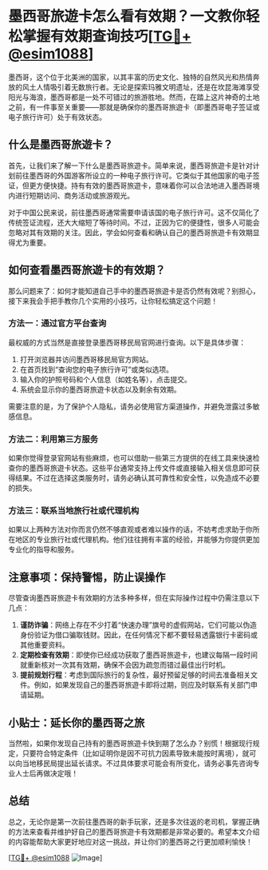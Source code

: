 # 墨西哥旅遊卡怎么看有效期？一文教你轻松掌握有效期查询技巧[[TG💪+ @esim1088](https://t.me/s/esim1088)]

墨西哥，这个位于北美洲的国家，以其丰富的历史文化、独特的自然风光和热情奔放的风土人情吸引着无数旅行者。无论是探索玛雅文明遗址，还是在坎昆海滩享受阳光与海浪，墨西哥都是一处不可错过的旅游胜地。然而，在踏上这片神奇的土地之前，有一件事至关重要——那就是确保你的墨西哥旅遊卡（即墨西哥电子签证或电子旅行许可）处于有效状态。

## 什么是墨西哥旅遊卡？

首先，让我们来了解一下什么是墨西哥旅遊卡。简单来说，墨西哥旅遊卡是针对计划前往墨西哥的外国游客所设立的一种电子旅行许可。它类似于其他国家的电子签证，但更方便快捷。持有有效的墨西哥旅遊卡，意味着你可以合法地进入墨西哥境内进行短期访问、商务活动或旅游观光。

对于中国公民来说，前往墨西哥通常需要申请该国的电子旅行许可。这不仅简化了传统签证流程，还大大缩短了等待时间。不过，正因为它的便捷性，很多人可能会忽略对其有效期的关注。因此，学会如何查看和确认自己的墨西哥旅遊卡有效期显得尤为重要。

## 如何查看墨西哥旅遊卡的有效期？

那么问题来了：如何才能知道自己手中的墨西哥旅遊卡是否仍然有效呢？别担心，接下来我会手把手教你几个实用的小技巧，让你轻松搞定这个问题！

### 方法一：通过官方平台查询

最权威的方式当然是直接登录墨西哥移民局官网进行查询。以下是具体步骤：

1. 打开浏览器并访问墨西哥移民局官方网站。
2. 在首页找到“查询您的电子旅行许可”或类似选项。
3. 输入你的护照号码和个人信息（如姓名等），点击提交。
4. 系统会显示你的墨西哥旅遊卡状态以及剩余有效期。

需要注意的是，为了保护个人隐私，请务必使用官方渠道操作，并避免泄露过多敏感信息。

### 方法二：利用第三方服务

如果你觉得登录官网站有些麻烦，也可以借助一些第三方提供的在线工具来快速检查你的墨西哥旅遊卡状态。这些平台通常支持上传文件或直接输入相关信息即可获得结果。不过在选择这类服务时，请务必确认其可靠性和安全性，以免造成不必要的损失。

### 方法三：联系当地旅行社或代理机构

如果以上两种方法对你而言仍然不够直观或者难以操作的话，不妨考虑求助于你所在地区的专业旅行社或代理机构。他们往往拥有丰富的经验，并能够为你提供更加专业化的指导和服务。

## 注意事项：保持警惕，防止误操作

尽管查询墨西哥旅遊卡有效期的方法多种多样，但在实际操作过程中仍需注意以下几点：

1. **谨防诈骗**：网络上存在不少打着“快速办理”旗号的虚假网站，它们可能以伪造身份验证为借口骗取钱财。因此，在任何情况下都不要轻易透露银行卡密码或其他重要资料。
2. **定期检查有效期**：即使你已经成功获取了墨西哥旅遊卡，也建议每隔一段时间就重新核对一次其有效期，确保不会因为疏忽而错过最佳出行时机。
3. **提前规划行程**：考虑到国际旅行的复杂性，最好预留足够的时间去准备相关文件。例如，如果发现自己的墨西哥旅遊卡即将过期，则应及时联系有关部门申请延期。

## 小贴士：延长你的墨西哥之旅

当然啦，如果你发现自己持有的墨西哥旅遊卡快到期了怎么办？别慌！根据现行规定，只要符合特定条件（比如证明你是因不可抗力因素导致未能按时离境），就可以向当地移民局提出延长请求。不过具体要求可能会有所变化，请务必事先咨询专业人士后再做决定哦！

## 总结

总之，无论你是第一次前往墨西哥的新手玩家，还是多次往返的老司机，掌握正确的方法来查看并维护好自己的墨西哥旅遊卡有效期都是非常必要的。希望本文介绍的内容能帮助大家更好地应对这一挑战，并让你们的墨西哥之行更加顺利愉快！

[[TG💪+ @esim1088](https://t.me/s/esim1088) ![Image](https://i.postimg.cc/4NQfJmqS/Snipaste-2025-05-13-00-14-12.png)]